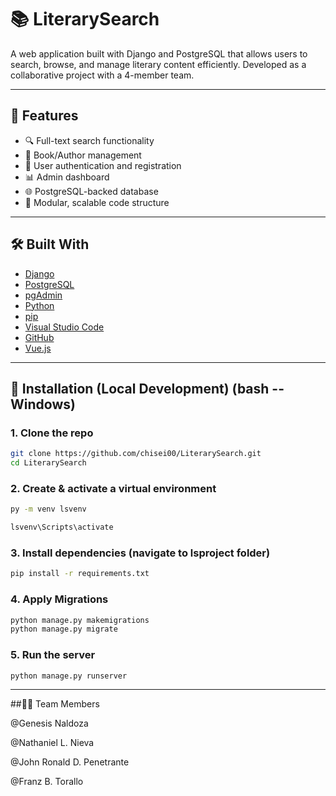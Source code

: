 # 📚 LiterarySearch

A web application built with Django and PostgreSQL that allows users to search, browse, and manage literary content efficiently. Developed as a collaborative project with a 4-member team.

---

## 🚀 Features

- 🔍 Full-text search functionality
- 📖 Book/Author management
- 👥 User authentication and registration
- 📊 Admin dashboard
- 🌐 PostgreSQL-backed database
- 🧪 Modular, scalable code structure

---

## 🛠️ Built With

- [Django](https://www.djangoproject.com/)
- [PostgreSQL](https://www.postgresql.org/)
- [pgAdmin](https://www.pgadmin.org/)
- [Python](https://www.python.org/)
- [pip](https://pip.pypa.io/)
- [Visual Studio Code](https://code.visualstudio.com/)
- [GitHub](https://github.com/)
- [Vue.js](https://vuejs.org)

---

## 🔧 Installation (Local Development) (bash  --Windows)

### 1. Clone the repo
```bash
git clone https://github.com/chisei00/LiterarySearch.git
cd LiterarySearch
```

### 2. Create & activate a virtual environment
```bash
py -m venv lsvenv

lsvenv\Scripts\activate
```

### 3. Install dependencies (navigate to lsproject folder)
```bash
pip install -r requirements.txt
```

### 4. Apply Migrations
```bash
python manage.py makemigrations
python manage.py migrate
```

### 5. Run the server
```bash
python manage.py runserver
```
---

##👨‍💻 Team Members

@Genesis Naldoza

@Nathaniel L. Nieva

@John Ronald D. Penetrante

@Franz B. Torallo
